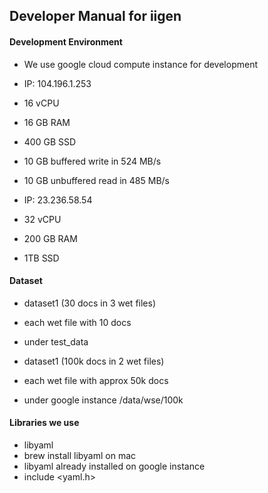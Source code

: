 ## Developer Manual for iigen

#### Development Environment
* We use google cloud compute instance for development
 * IP: 104.196.1.253
  * 16 vCPU
  * 16 GB RAM
  * 400 GB SSD
  * 10 GB buffered write in 524 MB/s
  * 10 GB unbuffered read in 485 MB/s

 * IP: 23.236.58.54
  * 32 vCPU
  * 200 GB RAM
  * 1TB SSD

#### Dataset
* dataset1 (30 docs in 3 wet files)
 * each wet file with 10 docs
 * under test_data

* dataset1 (100k docs in 2 wet files)
 * each wet file with approx 50k docs
 * under google instance /data/wse/100k

#### Libraries we use
* libyaml
 * brew install libyaml on mac
 * libyaml already installed on google instance
 * include <yaml.h>

